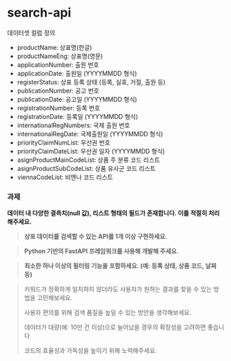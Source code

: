 # search-api

데이터셋 컬럼 정의
- productName: 상표명(한글)
- productNameEng: 상표명(영문)
- applicationNumber: 출원 번호
- applicationDate: 출원일 (YYYYMMDD 형식)
- registerStatus: 상표 등록 상태 (등록, 실효, 거절, 출원 등)
- publicationNumber: 공고 번호
- publicationDate: 공고일 (YYYYMMDD 형식)
- registrationNumber: 등록 번호
- registrationDate: 등록일 (YYYYMMDD 형식)
- internationalRegNumbers: 국제 출원 번호
- internationalRegDate: 국제출원일 (YYYYMMDD 형식)
- priorityClaimNumList: 우선권 번호
- priorityClaimDateList: 우선권 일자 (YYYYMMDD 형식)
- asignProductMainCodeList: 상품 주 분류 코드 리스트
- asignProductSubCodeList: 상품 유사군 코드 리스트
- viennaCodeList: 비엔나 코드 리스트



### 과제
**데이터 내 다양한 결측치(null 값), 리스트 형태의 필드가 존재합니다. 이를 적절히 처리해주세요.**

> **상표 데이터를 검색할 수 있는 API를 1개 이상 구현하세요.**

> **Python 기반의 FastAPI 프레임워크를 사용해 개발해 주세요.**

> **최소한 하나 이상의 필터링 기능을 포함하세요. (예: 등록 상태, 상품 코드, 날짜 등)**

> 키워드가 정확하게 일치하지 않더라도 사용자가 원하는 결과를 찾을 수 있는 방법을 고민해보세요.
> 
> 사용자 편의를 위해 검색 품질을 높일 수 있는 방안을 생각해보세요.
> 
> 데이터가 대량(예: 10만 건 이상)으로 늘어났을 경우의 확장성을 고려하면 좋습니다
>
> 코드의 효율성과 가독성을 높이기 위해 노력해주세요.

